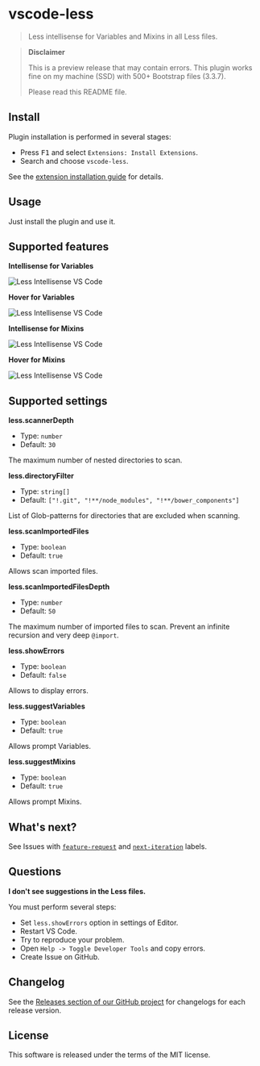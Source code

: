 # vscode-less

> Less intellisense for Variables and Mixins in all Less files.

> **Disclaimer**
>
> This is a preview release that may contain errors. This plugin works fine on my machine (SSD) with 500+ Bootstrap files (3.3.7).
>
> Please read this README file.

## Install

Plugin installation is performed in several stages:

  * Press <kbd>F1</kbd> and select `Extensions: Install Extensions`.
  * Search and choose `vscode-less`.

See the [extension installation guide](https://code.visualstudio.com/docs/editor/extension-gallery) for details.

## Usage

Just install the plugin and use it.

## Supported features

**Intellisense for Variables**

![Less Intellisense VS Code](https://cloud.githubusercontent.com/assets/7034281/19413624/2d794d5a-933b-11e6-837d-66b86e873004.png)

**Hover for Variables**

![Less Intellisense VS Code](https://cloud.githubusercontent.com/assets/7034281/19413666/40bc63c4-933c-11e6-92c7-3f5ed0cf0d3d.png)

**Intellisense for Mixins**

![Less Intellisense VS Code](https://cloud.githubusercontent.com/assets/7034281/19413672/795d40fe-933c-11e6-919d-de14532ee49a.png)

**Hover for Mixins**

![Less Intellisense VS Code](https://cloud.githubusercontent.com/assets/7034281/19413681/a3789ed8-933c-11e6-81ea-0fd853bb5a00.png)

## Supported settings

**less.scannerDepth**

  * Type: `number`
  * Default: `30`

The maximum number of nested directories to scan.

**less.directoryFilter**

  * Type: `string[]`
  * Default: `["!.git", "!**/node_modules", "!**/bower_components"]`

List of Glob-patterns for directories that are excluded when scanning.

**less.scanImportedFiles**

  * Type: `boolean`
  * Default: `true`

Allows scan imported files.

**less.scanImportedFilesDepth**

  * Type: `number`
  * Default: `50`

The maximum number of imported files to scan. Prevent an infinite recursion and very deep `@import`.

**less.showErrors**

  * Type: `boolean`
  * Default: `false`

Allows to display errors.

**less.suggestVariables**

  * Type: `boolean`
  * Default: `true`

Allows prompt Variables.

**less.suggestMixins**

  * Type: `boolean`
  * Default: `true`

Allows prompt Mixins.

## What's next?

See Issues with [`feature-request`](https://github.com/mrmlnc/vscode-less/issues?q=is%3Aissue+is%3Aopen+label%3Afeature-request) and [`next-iteration`](https://github.com/mrmlnc/vscode-less/issues?q=is%3Aissue+is%3Aopen+label%3Anext-iteration) labels.

## Questions

**I don't see suggestions in the Less files.**

You must perform several steps:

  * Set `less.showErrors` option in settings of Editor.
  * Restart VS Code.
  * Try to reproduce your problem.
  * Open `Help -> Toggle Developer Tools` and copy errors.
  * Create Issue on GitHub.

## Changelog

See the [Releases section of our GitHub project](https://github.com/mrmlnc/vscode-less/releases) for changelogs for each release version.

## License

This software is released under the terms of the MIT license.
